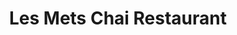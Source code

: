---
title: Les Mets Chai Restaurant
tags: cards
address: 17 Rue des Equipes d'urgence, 14000 Caen
social-media-link: instagram.com
number: 7
cssID: les-mets-chai-restaurant
lang: fr
description: >
    C'est le restaurant de la cave à vins. Une cuisine créative et des quilles nature ou en biodynamie, avec une offre plutôt tapas le soir."
---